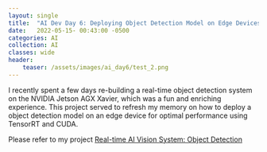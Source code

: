 ```yaml
---
layout: single
title:  "AI Dev Day 6: Deploying Object Detection Model on Edge Devices"
date:   2022-05-15- 00:43:00 -0500
categories: AI
collection: AI
classes: wide
header:
    teaser: /assets/images/ai_day6/test_2.png
--- 
```

I recently spent a few days re-building a real-time object detection system on the NVIDIA Jetson AGX Xavier, which was a fun and enriching experience. This project served to refresh my memory on how to deploy a object detection model on an edge device for optimal performance using TensorRT and CUDA.

Please refer to my project <a href="https://junyaopu.github.io/projects/2022-10-20-OD/">Real-time AI Vision System: Object Detection</a>


